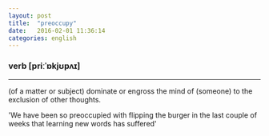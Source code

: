 ```yaml
---
layout: post
title:  "preoccupy"
date:   2016-02-01 11:36:14
categories: english
---
```

### verb  [priːˈɒkjʊpʌɪ] 
-----------

(of a matter or subject) dominate or engross the mind of (someone) to the exclusion of other thoughts.

'We have been so preoccupied with flipping the burger in the last couple of weeks that learning new words has suffered'





